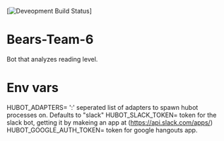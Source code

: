 [![Deveopment Build Status](https://travis-ci.org/chingu-voyage5/Bears-Team-6.svg?branch=development)]

# Bears-Team-6

Bot that analyzes reading level.


# Env vars
HUBOT_ADAPTERS= ':' seperated list of adapters to spawn hubot processes on. Defaults to "slack"
HUBOT_SLACK_TOKEN= token for the slack bot, getting it by makeing an app at (https://api.slack.com/apps/)
HUBOT_GOOGLE_AUTH_TOKEN= token for google hangouts app.
